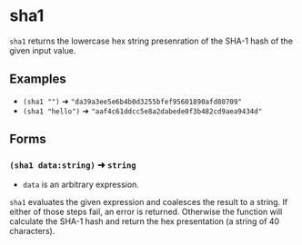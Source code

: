 # sha1

`sha1` returns the lowercase hex string presenration of the SHA-1 hash of the
given input value.

## Examples

* `(sha1 "")` ➜ `"da39a3ee5e6b4b0d3255bfef95601890afd80709"`
* `(sha1 "hello")` ➜ `"aaf4c61ddcc5e8a2dabede0f3b482cd9aea9434d"`

## Forms

### `(sha1 data:string)` ➜ `string`

* `data` is an arbitrary expression.

`sha1` evaluates the given expression and coalesces the result to a
string. If either of those steps fail, an error is returned. Otherwise the
function will calculate the SHA-1 hash and return the hex presentation (a string
of 40 characters).

